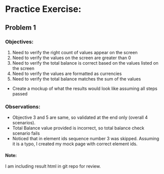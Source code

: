 # Practice Exercise:
## Problem 1

### Objectives:
1. Need to verify the right count of values appear on the screen
2. Need to verify the values on the screen are greater than 0
3. Need to verify the total balance is correct based on the values listed on the screen
4. Need to verify the values are formatted as currencies
5. Need to verify the total balance matches the sum of the values
* Create a mockup of what the results would look like assuming all steps passed 

### Observations:
* Objective 3 and 5 are same, so validated at the end only (overall 4 scenarios).
* Total Balance value provided is incorrect, so total balance check scenario fails 
* Noticed that in element ids sequence number 3 was skipped. Assuming it is a typo, I created my mock page with correct element ids.

#### Note:
I am including result html in git repo for review.